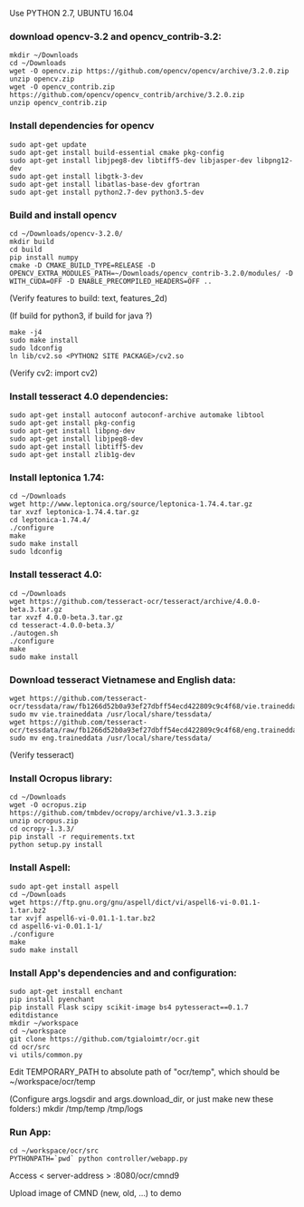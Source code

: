 Use PYTHON 2.7, UBUNTU 16.04

### download opencv-3.2 and opencv_contrib-3.2:

    mkdir ~/Downloads
    cd ~/Downloads
    wget -O opencv.zip https://github.com/opencv/opencv/archive/3.2.0.zip
    unzip opencv.zip
    wget -O opencv_contrib.zip https://github.com/opencv/opencv_contrib/archive/3.2.0.zip
    unzip opencv_contrib.zip
### Install dependencies for opencv

    sudo apt-get update
    sudo apt-get install build-essential cmake pkg-config
    sudo apt-get install libjpeg8-dev libtiff5-dev libjasper-dev libpng12-dev
    sudo apt-get install libgtk-3-dev
    sudo apt-get install libatlas-base-dev gfortran
    sudo apt-get install python2.7-dev python3.5-dev

### Build and install opencv

    cd ~/Downloads/opencv-3.2.0/
    mkdir build
    cd build
    pip install numpy
    cmake -D CMAKE_BUILD_TYPE=RELEASE -D OPENCV_EXTRA_MODULES_PATH=~/Downloads/opencv_contrib-3.2.0/modules/ -D WITH_CUDA=OFF -D ENABLE_PRECOMPILED_HEADERS=OFF ..
(Verify features to build: text, features_2d)

(If build for python3, if build for java ?)

    make -j4
    sudo make install
    sudo ldconfig
    ln lib/cv2.so <PYTHON2 SITE PACKAGE>/cv2.so
(Verify cv2: import cv2)

### Install tesseract 4.0 dependencies:

    sudo apt-get install autoconf autoconf-archive automake libtool
    sudo apt-get install pkg-config
    sudo apt-get install libpng-dev
    sudo apt-get install libjpeg8-dev
    sudo apt-get install libtiff5-dev
    sudo apt-get install zlib1g-dev

### Install leptonica 1.74:

    cd ~/Downloads
    wget http://www.leptonica.org/source/leptonica-1.74.4.tar.gz
    tar xvzf leptonica-1.74.4.tar.gz
    cd leptonica-1.74.4/
    ./configure
    make
    sudo make install
    sudo ldconfig

### Install tesseract 4.0:

    cd ~/Downloads
    wget https://github.com/tesseract-ocr/tesseract/archive/4.0.0-beta.3.tar.gz
    tar xvzf 4.0.0-beta.3.tar.gz
    cd tesseract-4.0.0-beta.3/
    ./autogen.sh
    ./configure
    make
    sudo make install

### Download tesseract Vietnamese and English data:

    wget https://github.com/tesseract-ocr/tessdata/raw/fb1266d52b0a93ef27dbff54ecd422809c9c4f68/vie.traineddata
    sudo mv vie.traineddata /usr/local/share/tessdata/
    wget https://github.com/tesseract-ocr/tessdata/raw/fb1266d52b0a93ef27dbff54ecd422809c9c4f68/eng.traineddata
    sudo mv eng.traineddata /usr/local/share/tessdata/
 (Verify tesseract)

### Install Ocropus library:

    cd ~/Downloads
    wget -O ocropus.zip https://github.com/tmbdev/ocropy/archive/v1.3.3.zip
    unzip ocropus.zip
    cd ocropy-1.3.3/
    pip install -r requirements.txt
    python setup.py install

### Install Aspell:

    sudo apt-get install aspell
    cd ~/Downloads
    wget https://ftp.gnu.org/gnu/aspell/dict/vi/aspell6-vi-0.01.1-1.tar.bz2
    tar xvjf aspell6-vi-0.01.1-1.tar.bz2
    cd aspell6-vi-0.01.1-1/
    ./configure
    make
    sudo make install

### Install App's dependencies and and configuration:

    sudo apt-get install enchant
    pip install pyenchant
    pip install Flask scipy scikit-image bs4 pytesseract==0.1.7 editdistance
    mkdir ~/workspace
    cd ~/workspace
    git clone https://github.com/tgialoimtr/ocr.git
    cd ocr/src
    vi utils/common.py
Edit TEMPORARY_PATH to absolute path of "ocr/temp", which should be ~/workspace/ocr/temp

(Configure args.logsdir and args.download_dir, or just make new these folders:)
    mkdir /tmp/temp /tmp/logs

### Run App:

    cd ~/workspace/ocr/src
    PYTHONPATH=`pwd` python controller/webapp.py

Access  < server-address > :8080/ocr/cmnd9

Upload image of CMND (new, old, ...) to demo

